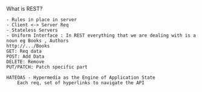 What is REST?
    
    - Rules in place in server
    - Client <-> Server Req
    - Stateless Servers 
    - Uniform Interface : In REST everything that we are dealing with is a noun eg Books , Authors
    http://.../Books
    GET: Req data
    POST: Add Data
    DELETE: Remove
    PUT/PATCH: Patch specific part

    HATEOAS - Hypermedia as the Engine of Application State
        Each req, set of hyperlinks to navigate the API
    
    
